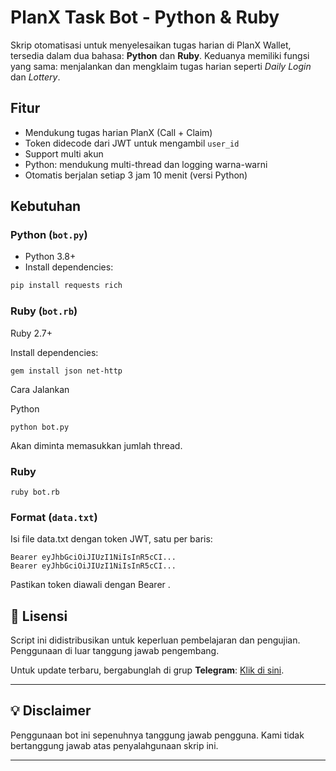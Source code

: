 # PlanX Task Bot - Python & Ruby

Skrip otomatisasi untuk menyelesaikan tugas harian di PlanX Wallet, tersedia dalam dua bahasa: **Python** dan **Ruby**. Keduanya memiliki fungsi yang sama: menjalankan dan mengklaim tugas harian seperti *Daily Login* dan *Lottery*.

## Fitur

- Mendukung tugas harian PlanX (Call + Claim)
- Token didecode dari JWT untuk mengambil `user_id`
- Support multi akun
- Python: mendukung multi-thread dan logging warna-warni
- Otomatis berjalan setiap 3 jam 10 menit (versi Python)

## Kebutuhan

### Python (`bot.py`)

- Python 3.8+
- Install dependencies:

```bash
pip install requests rich
```

### Ruby (`bot.rb`)

Ruby 2.7+

Install dependencies:

```
gem install json net-http
```

Cara Jalankan

Python

```
python bot.py
```

Akan diminta memasukkan jumlah thread.

### Ruby

```
ruby bot.rb
```

### Format (`data.txt`)

Isi file data.txt dengan token JWT, satu per baris:

```
Bearer eyJhbGciOiJIUzI1NiIsInR5cCI...
Bearer eyJhbGciOiJIUzI1NiIsInR5cCI...
```

Pastikan token diawali dengan Bearer .

## 📜 Lisensi  

Script ini didistribusikan untuk keperluan pembelajaran dan pengujian. Penggunaan di luar tanggung jawab pengembang.  

Untuk update terbaru, bergabunglah di grup **Telegram**: [Klik di sini](https://t.me/sentineldiscus).


---

## 💡 Disclaimer
Penggunaan bot ini sepenuhnya tanggung jawab pengguna. Kami tidak bertanggung jawab atas penyalahgunaan skrip ini.


---
